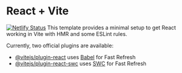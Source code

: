 # React + Vite
[![Netlify Status](https://api.netlify.com/api/v1/badges/5f56977f-5ef8-4d82-a70a-1ca374cd45a3/deploy-status)](https://app.netlify.com/sites/dulcet-liger-b51c79/deploys)
This template provides a minimal setup to get React working in Vite with HMR and some ESLint rules.

Currently, two official plugins are available:

- [@vitejs/plugin-react](https://github.com/vitejs/vite-plugin-react/blob/main/packages/plugin-react/README.md) uses [Babel](https://babeljs.io/) for Fast Refresh
- [@vitejs/plugin-react-swc](https://github.com/vitejs/vite-plugin-react-swc) uses [SWC](https://swc.rs/) for Fast Refresh
